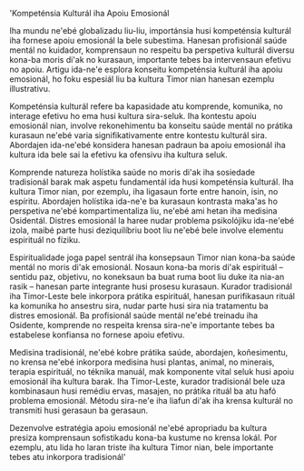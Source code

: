'Kompeténsia Kulturál iha Apoiu Emosionál

Iha mundu ne'ebé globalizadu liu-liu, importánsia husi kompeténsia kulturál iha fornese apoiu emosionál la bele subestima. Hanesan profisionál saúde mentál no kuidador, komprensaun no respeitu ba perspetiva kulturál diversu kona-ba moris di'ak no kurasaun, importante tebes ba intervensaun efetivu no apoiu. Artigu ida-ne'e esplora konseitu kompeténsia kulturál iha apoiu emosionál, ho foku espesiál liu ba kultura Timor nian hanesan ezemplu illustrativu.

Kompeténsia kulturál refere ba kapasidade atu komprende, komunika, no interage efetivu ho ema husi kultura sira-seluk. Iha kontestu apoiu emosionál nian, involve rekonehimentu ba konseitu saúde mentál no prátika kurasaun ne'ebé varia signifikativamente entre kontestu kulturál sira. Abordajen ida-ne'ebé konsidera hanesan padraun ba apoiu emosionál iha kultura ida bele sai la efetivu ka ofensivu iha kultura seluk.

Komprende natureza holístika saúde no moris di'ak iha sosiedade tradisionál barak mak aspetu fundamentál ida husi kompeténsia kulturál. Iha kultura Timor nian, por ezemplu, iha ligasaun forte entre hanoin, isin, no espíritu. Abordajen holístika ida-ne'e ba kurasaun kontrasta maka'as ho perspetiva ne'ebé kompartimentaliza liu, ne'ebé ami hetan iha medisina Osidentál. Distres emosionál la haree nudar problema psikolójiku ida-ne'ebé izola, maibé parte husi deziquilíbriu boot liu ne'ebé bele involve elementu espirituál no fíziku.

Espiritualidade joga papel sentrál iha konsepsaun Timor nian kona-ba saúde mentál no moris di'ak emosionál. Nosaun kona-ba moris di'ak espirituál – sentidu paz, objetivu, no koneksaun ba buat ruma boot liu duke ita nia-an rasik – hanesan parte integrante husi prosesu kurasaun. Kurador tradisionál iha Timor-Leste bele inkorpora prátika espirituál, hanesan purifikasaun rituál ka komunika ho ansestru sira, nudar parte husi sira nia tratamentu ba distres emosionál. Ba profisionál saúde mentál ne'ebé treinadu iha Osidente, komprende no respeita krensa sira-ne'e importante tebes ba estabelese konfiansa no fornese apoiu efetivu.

Medisina tradisionál, ne'ebé kobre prátika saúde, abordajen, koñesimentu, no krensa ne'ebé inkorpora medisina husi plantas, animal, no minerais, terapia espirituál, no téknika manuál, mak komponente vital seluk husi apoiu emosionál iha kultura barak. Iha Timor-Leste, kurador tradisionál bele uza kombinasaun husi remédiu ervas, masajen, no prátika rituál ba atu hafó problema emosionál. Métodu sira-ne'e iha liafun di'ak iha krensa kulturál no transmiti husi gerasaun ba gerasaun.

Dezenvolve estratégia apoiu emosionál ne'ebé apropriadu ba kultura presiza komprensaun sofistikadu kona-ba kustume no krensa lokál. Por ezemplu, atu lida ho laran triste iha kultura Timor nian, bele importante tebes atu inkorpora tradisionál'